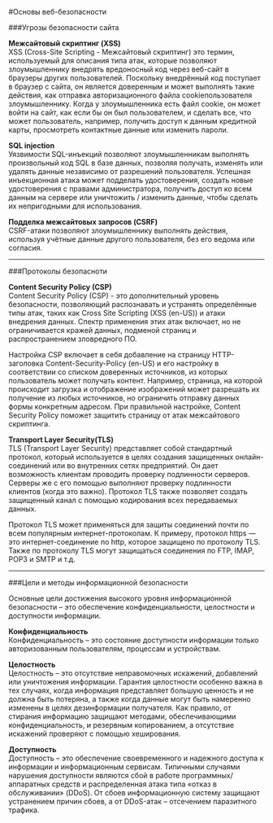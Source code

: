 #Основы веб-безопасности

###Угрозы безопасности сайта  

**Межсайтовый скриптинг (XSS)**  
XSS (Cross-Site Scripting - Межсайтовый скриптинг) это термин, используемый для описания типа атак, которые позволяют злоумышленнику внедрять вредоносный код через веб-сайт в браузеры других пользователей. Поскольку внедрённый код поступает в браузер с сайта, он является доверенным и может выполнять такие действия, как отправка авторизационного файла cookieпользователя злоумышленнику. Когда у злоумышленника есть файл cookie, он может войти на сайт, как если бы он был пользователем, и сделать все, что может пользователь, например, получить доступ к данным кредитной карты, просмотреть контактные данные или изменить пароли.  


**SQL injection**  
Уязвимости SQL-инъекций позволяют злоумышленникам выполнять произвольный код SQL в базе данных, позволяя получать, изменять или удалять данные независимо от разрешений пользователя. Успешная инъекционная атака может подделать удостоверения, создать новые удостоверения с правами администратора, получить доступ ко всем данным на сервере или уничтожить / изменить данные, чтобы сделать их непригодными для использования.


**Подделка межсайтовых запросов (CSRF)**  
CSRF-атаки позволяют злоумышленнику выполнять действия, используя учётные данные другого пользователя, без его ведома или согласия.

_________________________________________________________  

###Протоколы безопасноти  

**Content Security Policy (CSP)**  
Content Security Policy (CSP) - это дополнительный уровень безопасности, позволяющий распознавать и устранять определённые типы атак, таких как Cross Site Scripting (XSS (en-US)) и атаки внедрения данных. Спектр применения этих атак включает, но не ограничивается кражей данных, подменой страниц и распространением зловредного ПО.  

Настройка  CSP включает в себя добавление на страницу HTTP-заголовка Content-Security-Policy (en-US) и его настройку в соответствии со списком доверенных источников, из которых пользователь может получать контент. Например, страница, на которой происходит загрузка и отображение изображений может разрешать их получение из любых источников, но ограничить отправку данных формы конкретным адресом. При правильной настройке, Content Security Policy поможет защитить страницу от атак межсайтового скриптинга.  


**Transport Layer Security(TLS)**  
TLS (Transport Layer Security) представляет собой стандартный протокол, который используется в целях создания защищенных онлайн-соединений или во внутренних сетях предприятий. Он дает возможность клиентам проводить проверку подлинности серверов. Серверы же с его помощью выполняют проверку подлинности клиентов (когда это важно). Протокол TLS также позволяет создать защищенный канал с помощью кодирования всех передаваемых данных.  

Протокол TLS может применяться для защиты соединений почти по всем популярным интернет-протоколам. К примеру, протокол https — это интернет-соединение по http, которое защищено по протоколу TLS. Также по протоколу TLS могут защищаться соединения по FTP, IMAP, POP3 и SMTP и т.д.  

 _____________________________________________________________________

###Цели и методы информационной безопасности 

Основные цели достижения высокого уровня информационной безопасности – это обеспечение конфиденциальности, целостности и доступности информации.

**Конфиденциальность**  
Конфиденциальность – это состояние доступности информации только авторизованным пользователям, процессам и устройствам.

**Целостность**  
Целостность – это отсутствие неправомочных искажений, добавлений или уничтожения информации. Гарантия целостности особенно важна в тех случаях, когда информация представляет большую ценность и не должна быть потеряна, а также когда данные могут быть намеренно изменены в целях дезинформации получателя. Как правило, от стирания информацию защищают методами, обеспечивающими конфиденциальность, и резервным копированием, а отсутствие искажений проверяют с помощью хеширования.

**Доступность**  
Доступность – это обеспечение своевременного и надежного доступа к информации и информационным сервисам. Типичными случаями нарушения доступности являются сбой в работе программных/аппаратных средств и распределенная атака типа «отказ в обслуживании» (DDoS). От сбоев информационную систему защищают устранением причин сбоев, а от DDoS-атак – отсечением паразитного трафика.